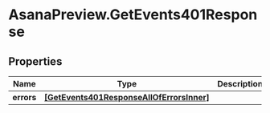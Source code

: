 # AsanaPreview.GetEvents401Response

## Properties

Name | Type | Description | Notes
------------ | ------------- | ------------- | -------------
**errors** | [**[GetEvents401ResponseAllOfErrorsInner]**](GetEvents401ResponseAllOfErrorsInner.md) |  | [optional] 


